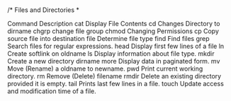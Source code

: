 #####

/* Files and Directories *
 
Command	Description
cat     Display File Contents
cd      Changes Directory to dirname
chgrp	change file group
chmod	Changing Permissions
cp      Copy source file into destination
file	Determine file type
find	Find files
grep	Search files for regular expressions.
head	Display first few lines of a file
ln      Create softlink on oldname
ls      Display information about file type.
mkdir	Create a new directory dirname
more	Display data in paginated form.
mv      Move (Rename) a oldname to newname.
pwd     Print current working directory.
rm      Remove (Delete) filename
rmdir	Delete an existing directory provided it is empty.
tail	Prints last few lines in a file.
touch	Update access and modification time of a file.